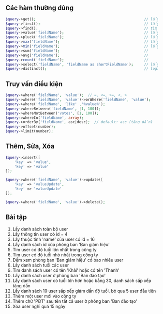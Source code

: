 ## Các hàm thường dùng

```php
$query->get();                                                  // lấy toàn bộ dữ liệu
$query->first();                                                // lấy bản ghi đầu tiên
$query->find();                                                 // tìm theo id
$query->value('fieldName');                                     // lấy giá trị của cột
$query->pluck('fieldName');                                     // lấy giá trị và trả về một mảng
$query->max('fieldName');                                       // lấy giá trị lớn nhất 
$query->min('fieldName');                                       // lấy giá trị nhỏ nhất
$query->sum('fieldName');                                       //
$query->avg('fieldName');                                       //
$query->count('fieldName');                                     //
$query->select('fieldName', 'fieldName as shortFieldName');     // lấy một trường dữ liệu
$query->distinct();                                             // loại bỏ dữ liệu trùm
```

## Truy vấn điều kiện

```php
$query->where('fieldName', 'value');  // =, <=, >=, <, >
$query->where('fieldName', 'value')->orWhere('fieldName', 'value');
$query->where('fieldName', 'like' ,'%value%');
$query->whereBetween('fieldName', [1, 100]);
$query->whereNotBetween('votes', [1, 100]);
$query->whereIn('fieldName', array);
$query->orderBy('fieldName', asc|desc);  // default: asc (tăng dần)
$query->offset(number);
$query->limit(number);
```

## Thêm, Sửa, Xóa

```php
$query->insert([
    'key' => 'value',
    'key' => 'value'
]);

$query->where('fieldName', 'value')->update([
    'key' => 'valueUpdate',
    'key' => 'valueUpdate'
]);

$query->where('fieldName', 'value')->delete();
```

## Bài tập

1. Lấy danh sách toàn bộ user
2. Lấy thông tin user có id = 4
3. Lấy thuộc tính 'name' của user có id = 16
4. Lấy danh sách id của phòng ban 'Ban giám hiệu'
5. Tìm user có độ tuổi lớn nhất trong công ty
6. Tìm user có độ tuổi nhỏ nhất trong công ty
7. Đếm xem phòng ban 'Ban giám hiệu' có bao nhiêu user
8. Lấy danh sách tuổi các user
9. Tìm danh sách user có tên 'Khải' hoặc có tên 'Thanh'
10. Lấy danh sách user ở phòng ban 'Ban đào tạo'
11. Lấy danh sách user có tuổi lớn hơn hoặc bằng 30, danh sách sắp xếp tăng dần
12. Lấy danh sách 10 user sắp xếp giảm dần độ tuổi, bỏ qua 5 user đầu tiên
13. Thêm một user mới vào công ty
14. Thêm chữ 'PĐT' sau tên tất cả user ở phòng ban 'Ban đào tạo'
15. Xóa user nghỉ quá 15 ngày
